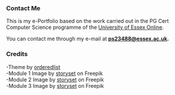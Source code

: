 ### Contact Me

This is my e-Portfolio based on the work carried out in the PG Cert Computer Science programme of the [University of Essex Online](https://online.essex.ac.uk/).

You can contact me through my e-mail at **ps23488@essex.ac.uk.**

### Credits

-Theme by [orderedlist](https://github.com/orderedlist/minimal)
<br>
-Module 1 Image by [storyset](https://www.freepik.com/free-vector/modern-desktop-compute-concept-illustration_32318414.htm#query=computer&position=0&from_view=author") on Freepik
<br>
-Module 2 Image by [storyset](https://www.freepik.com/free-vector/code-typing-concept-illustration_10259340.htm#query=programming&position=1&from_view=author&uuid=d5b9641d-7dde-4a6f-a7c1-eb64621bb501) on Freepik
<br>
-Module 3 Image by [storyset](https://www.freepik.com/free-vector/data-stealing-malware-concept-illustration_18953909.htm#from_view=detail_alsolike) on Freepik

